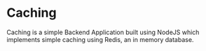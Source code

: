 # Caching
 Caching is a simple Backend Application built using NodeJS which implements simple caching using Redis, an in memory database.
 
